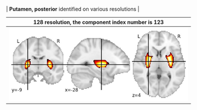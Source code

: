 


| **Putamen, posterior** identified on various resolutions |

| 128 resolution, the component index number is 123|  
|:---:|  
| ![Component 128](../128/final/123.jpg "From component 128: Putamen, posterior") |